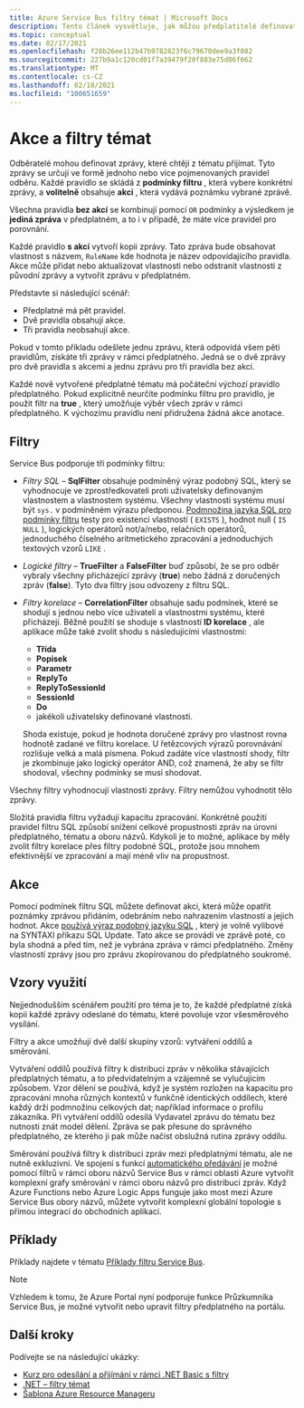 ```yaml
---
title: Azure Service Bus filtry témat | Microsoft Docs
description: Tento článek vysvětluje, jak můžou předplatitelé definovat, které zprávy chce přijímat z tématu zadáním filtrů.
ms.topic: conceptual
ms.date: 02/17/2021
ms.openlocfilehash: f28b26ee112b47b9782823f6c79670dee9a3f082
ms.sourcegitcommit: 227b9a1c120cd01f7a39479f20f883e75d86f062
ms.translationtype: MT
ms.contentlocale: cs-CZ
ms.lasthandoff: 02/18/2021
ms.locfileid: "100651659"
---
```

# <a name="topic-filters-and-actions"></a>Akce a filtry témat

Odběratelé mohou definovat zprávy, které chtějí z tématu přijímat. Tyto zprávy se určují ve formě jednoho nebo více pojmenovaných pravidel odběru. Každé pravidlo se skládá z **podmínky filtru** , která vybere konkrétní zprávy, a **volitelně** obsahuje **akci** , která vydává poznámku vybrané zprávě. 

Všechna pravidla **bez akcí** se kombinují pomocí `OR` podmínky a výsledkem je **jediná zpráva** v předplatném, a to i v případě, že máte více pravidel pro porovnání. 

Každé pravidlo **s akcí** vytvoří kopii zprávy. Tato zpráva bude obsahovat vlastnost s názvem, `RuleName` kde hodnota je název odpovídajícího pravidla. Akce může přidat nebo aktualizovat vlastnosti nebo odstranit vlastnosti z původní zprávy a vytvořit zprávu v předplatném. 

Představte si následující scénář:

- Předplatné má pět pravidel.
- Dvě pravidla obsahují akce.
- Tři pravidla neobsahují akce.

Pokud v tomto příkladu odešlete jednu zprávu, která odpovídá všem pěti pravidlům, získáte tři zprávy v rámci předplatného. Jedná se o dvě zprávy pro dvě pravidla s akcemi a jednu zprávu pro tři pravidla bez akcí. 

Každé nově vytvořené předplatné tématu má počáteční výchozí pravidlo předplatného. Pokud explicitně neurčíte podmínku filtru pro pravidlo, je použit filtr na **true** , který umožňuje výběr všech zpráv v rámci předplatného. K výchozímu pravidlu není přidružena žádná akce anotace.

## <a name="filters"></a>Filtry
Service Bus podporuje tři podmínky filtru:

-   *Filtry SQL* – **SqlFilter** obsahuje podmíněný výraz podobný SQL, který se vyhodnocuje ve zprostředkovateli proti uživatelsky definovaným vlastnostem a vlastnostem systému. Všechny vlastnosti systému musí být `sys.` v podmíněném výrazu předponou. [Podmnožina jazyka SQL pro podmínky filtru](service-bus-messaging-sql-filter.md) testy pro existenci vlastností ( `EXISTS` ), hodnot null ( `IS NULL` ), logických operátorů not/a/nebo, relačních operátorů, jednoduchého číselného aritmetického zpracování a jednoduchých textových vzorů `LIKE` .
-   *Logické filtry* – **TrueFilter** a **FalseFilter** buď způsobí, že se pro odběr vybraly všechny přicházející zprávy (**true**) nebo žádná z doručených zpráv (**false**). Tyto dva filtry jsou odvozeny z filtru SQL. 
-   *Filtry korelace* – **CorrelationFilter** obsahuje sadu podmínek, které se shodují s jednou nebo více uživateli a vlastnostmi systému, které přicházejí. Běžné použití se shoduje s vlastností **ID korelace** , ale aplikace může také zvolit shodu s následujícími vlastnostmi:

    - **Třída**
     - **Popisek**
     - **Parametr**
     - **ReplyTo**
     - **ReplyToSessionId**
     - **SessionId** 
     - **Do**
     - jakékoli uživatelsky definované vlastnosti. 
     
     Shoda existuje, pokud je hodnota doručené zprávy pro vlastnost rovna hodnotě zadané ve filtru korelace. U řetězcových výrazů porovnávání rozlišuje velká a malá písmena. Pokud zadáte více vlastností shody, filtr je zkombinuje jako logický operátor AND, což znamená, že aby se filtr shodoval, všechny podmínky se musí shodovat.

Všechny filtry vyhodnocují vlastnosti zprávy. Filtry nemůžou vyhodnotit tělo zprávy.

Složitá pravidla filtru vyžadují kapacitu zpracování. Konkrétně použití pravidel filtru SQL způsobí snížení celkové propustnosti zpráv na úrovni předplatného, tématu a oboru názvů. Kdykoli je to možné, aplikace by měly zvolit filtry korelace přes filtry podobné SQL, protože jsou mnohem efektivnější ve zpracování a mají méně vliv na propustnost.

## <a name="actions"></a>Akce

Pomocí podmínek filtru SQL můžete definovat akci, která může opatřit poznámky zprávou přidáním, odebráním nebo nahrazením vlastností a jejich hodnot. Akce [používá výraz podobný jazyku SQL](service-bus-messaging-sql-filter.md) , který je volně vylibové na SYNTAXI příkazu SQL Update. Tato akce se provádí ve zprávě poté, co byla shodná a před tím, než je vybrána zpráva v rámci předplatného. Změny vlastností zprávy jsou pro zprávu zkopírovanou do předplatného soukromé.

## <a name="usage-patterns"></a>Vzory využití

Nejjednodušším scénářem použití pro téma je to, že každé předplatné získá kopii každé zprávy odeslané do tématu, které povoluje vzor všesměrového vysílání.

Filtry a akce umožňují dvě další skupiny vzorů: vytváření oddílů a směrování.

Vytváření oddílů používá filtry k distribuci zpráv v několika stávajících předplatných tématu, a to předvídatelným a vzájemně se vylučujícím způsobem. Vzor dělení se používá, když je systém rozložen na kapacitu pro zpracování mnoha různých kontextů v funkčně identických oddílech, které každý drží podmnožinu celkových dat; například informace o profilu zákazníka. Při vytváření oddílů odesílá Vydavatel zprávu do tématu bez nutnosti znát model dělení. Zpráva se pak přesune do správného předplatného, ze kterého ji pak může načíst obslužná rutina zprávy oddílu.

Směrování používá filtry k distribuci zpráv mezi předplatnými tématu, ale ne nutně exkluzivní. Ve spojení s funkcí [automatického předávání](service-bus-auto-forwarding.md) je možné pomocí filtrů v rámci oboru názvů Service Bus v rámci oblasti Azure vytvořit komplexní grafy směrování v rámci oboru názvů pro distribuci zpráv. Když Azure Functions nebo Azure Logic Apps funguje jako most mezi Azure Service Bus obory názvů, můžete vytvořit komplexní globální topologie s přímou integrací do obchodních aplikací.

## <a name="examples"></a>Příklady
Příklady najdete v tématu [Příklady filtru Service Bus](service-bus-filter-examples.md).



> [!NOTE]
> Vzhledem k tomu, že Azure Portal nyní podporuje funkce Průzkumníka Service Bus, je možné vytvořit nebo upravit filtry předplatného na portálu. 

## <a name="next-steps"></a>Další kroky
Podívejte se na následující ukázky: 

- [Kurz pro odesílání a přijímání v rámci .NET Basic s filtry](https://github.com/Azure/azure-service-bus/tree/master/samples/DotNet/GettingStarted/BasicSendReceiveTutorialwithFilters/BasicSendReceiveTutorialWithFilters)
- [.NET – filtry témat](https://github.com/Azure/azure-service-bus/tree/master/samples/DotNet/Microsoft.Azure.ServiceBus/TopicFilters)
- [Šablona Azure Resource Manageru](/azure/templates/microsoft.servicebus/2017-04-01/namespaces/topics/subscriptions/rules)